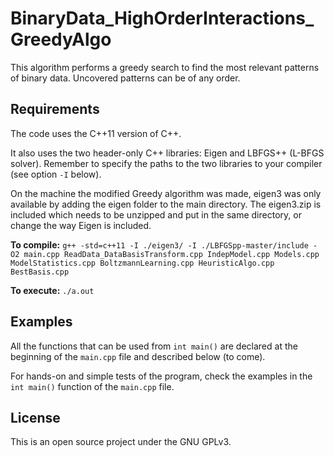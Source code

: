 # BinaryData_HighOrderInteractions_GreedyAlgo
This algorithm performs a greedy search to find the most relevant patterns of binary data. Uncovered patterns can be of any order.

## Requirements

The code uses the C++11 version of C++.

It also uses the two header-only C++ libraries: Eigen and LBFGS++ (L-BFGS solver).
Remember to specify the paths to the two libraries to your compiler (see option `-I` below).

On the machine the modified Greedy algorithm was made, eigen3 was only available by adding the eigen folder to the main directory. 
The eigen3.zip is included which needs to be unzipped and put in the same directory, or change the way Eigen is included.

**To compile:**  `g++ -std=c++11 -I ./eigen3/ -I ./LBFGSpp-master/include -O2 main.cpp ReadData_DataBasisTransform.cpp IndepModel.cpp Models.cpp ModelStatistics.cpp BoltzmannLearning.cpp HeuristicAlgo.cpp BestBasis.cpp`

**To execute:** `./a.out`

## Examples

All the functions that can be used from `int main()` are declared at the beginning of the `main.cpp` file and described below (to come).

For hands-on and simple tests of the program, check the examples in the `int main()` function of the `main.cpp` file.

## License
This is an open source project under the GNU GPLv3.


